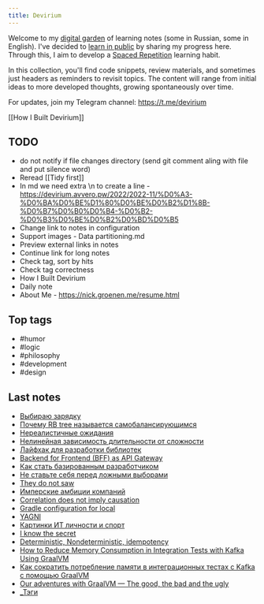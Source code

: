 ```yaml
---
title: Devirium
---
```


Welcome to my [digital garden](https://maggieappleton.com/garden-history) of learning notes (some in Russian, some in English). I've decided to [learn in public](https://dev.to/jbranchaud/how-i-learned-to-learn-in-public-2f4m) by sharing my progress here. Through this, I aim to develop a [Spaced Repetition](https://til.yenly.wtf/notes/spaced-repetition) learning habit.

In this collection, you'll find code snippets, review materials, and sometimes just headers as reminders to revisit topics. The content will range from initial ideas to more developed thoughts, growing spontaneously over time.

For updates, join my Telegram channel: https://t.me/devirium

[[How I Built Devirium]]

## TODO

- do not notify if file changes directory (send git comment aling with file and put silence word)
- Reread [[Tidy first]]
- In md we need extra \n to create a line - https://devirium.avvero.pw/2022/2022-11/%D0%A3-%D0%BA%D0%BE%D1%80%D0%BE%D0%B2%D1%8B-%D0%B7%D0%B0%D0%B4-%D0%B2-%D0%B3%D0%BE%D0%B2%D0%BD%D0%B5
- Change link to notes in configuration
- Support images - Data partitioning.md
- Preview external links in notes
- Continue link for long notes
- Check tag, sort by hits
- Check tag correctness
- How I Built Devirium
- Daily note
- About Me - https://nick.groenen.me/resume.html

## Top tags
- #humor
- #logic
- #philosophy
- #development
- #design

## Last notes
- [Выбираю зарядку](2022/2022-07/Выбираю-зарядку.md)
- [Почему RB tree называется самобалансирующимся](2022/2022-07/Почему-RB-tree-называется-самобалансирующимся.md)
- [Нереалистичные ожидания](2022/2022-07/Нереалистичные-ожидания.md)
- [Нелинейная зависимость длительности от сложности](2022/2022-07/Нелинейная-зависимость-длительности-от-сложности.md)
- [Лайфхак для разработки библиотек](2022/2022-07/Лайфхак-для-разработки-библиотек.md)
- [Backend for Frontend (BFF) as API Gateway](2022/2022-06/Backend-for-Frontend-(BFF)-as-API-Gateway.md)
- [Как стать базированным разработчиком](2023/2023-07/Как-стать-базированным-разработчиком.md)
- [Не ставьте себя перед ложными выборами](2021/2021-11/Не-ставьте-себя-перед-ложными-выборами.md)
- [They do not saw](2021/2021-11/They-do-not-saw.md)
- [Имперские амбиции компаний](2022/2022-07/Имперские-амбиции-компаний.md)
- [Correlation does not imply causation](2023/2023-03/Correlation-does-not-imply-causation.md)
- [Gradle configuration for local](2023/2023-11/Gradle-configuration-for-local.md)
- [YAGNI](2022/2022-08/YAGNI.md)
- [Картинки ИТ личности и спорт](2024/2024-02/Картинки-ИТ-личности-и-спорт.md)
- [I know the secret](2022/2022-08/I-know-the-secret.md)
- [Deterministic, Nondeterministic, idempotency](2022/2022-07/Deterministic,-Nondeterministic,-idempotency.md)
- [How to Reduce Memory Consumption in Integration Tests with Kafka Using GraalVM](2024/2024-01/How-to-Reduce-Memory-Consumption-in-Integration-Tests-with-Kafka-Using-GraalVM.md)
- [Как сократить потребление памяти в интеграционных тестах с Kafka с помощью GraalVM](2024/2024-01/Как-сократить-потребление-памяти-в-интеграционных-тестах-с-Kafka-с-помощью-GraalVM.md)
- [Our adventures with GraalVM — The good, the bad and the ugly](2023/2023-07/Our-adventures-with-GraalVM-—-The-good,-the-bad-and-the-ugly.md)
- [_Тэги](_Тэги.md)
